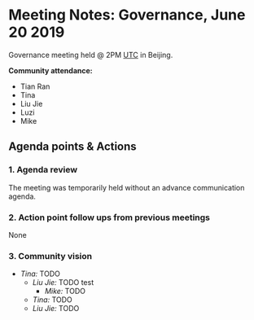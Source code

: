 # Meeting Notes: Governance, June 20 2019

Governance meeting held @ 2PM [UTC](http://www.timebie.com/std/utc.php) in Beijing.

**Community attendance:**

- Tian Ran
- Tina
- Liu Jie
- Luzi
- Mike

## Agenda points & Actions

### 1. Agenda review

The meeting was temporarily held without an advance communication agenda.

### 2. Action point follow ups from previous meetings

None

### 3. Community vision

- _Tina:_ TODO
  - _Liu Jie:_ TODO test
    - _Mike:_ TODO
  - _Tina:_ TODO
  - _Liu Jie:_ TODO

